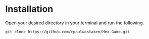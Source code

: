 # Installation
Open your desired directory in your terminal and run the following.
```
git clone https://github.com/rpaulwastaken/Hex-Game.git
```
